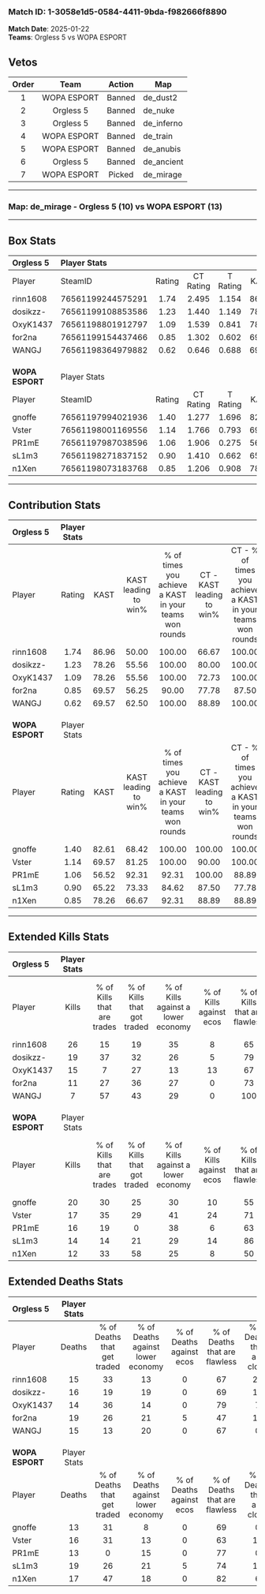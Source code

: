 ### Match ID: 1-3058e1d5-0584-4411-9bda-f982666f8890  
**Match Date**: 2025-01-22  
**Teams**: Orgless 5 vs WOPA ESPORT  

## Vetos  

| Order | Team | Action | Map |
| :---: | :--: | :----: | --- |
| 1 | WOPA ESPORT | Banned | de_dust2 |
| 2 | Orgless 5 | Banned | de_nuke |
| 3 | Orgless 5 | Banned | de_inferno |
| 4 | WOPA ESPORT | Banned | de_train |
| 5 | WOPA ESPORT | Banned | de_anubis |
| 6 | Orgless 5 | Banned | de_ancient |
| 7 | WOPA ESPORT | Picked | de_mirage |

---  

### **Map**: de_mirage - Orgless 5 (10) vs WOPA ESPORT (13)  
---  

## Box Stats  

| **Orgless 5**   | Player Stats      |        |           |          |       |       |       |         |        |      |     |
| :- | :- | :-: | :-: | :-: | :-: | :-: | :-: | :-: | :-: | :-: | :-: |
| Player          | SteamID           | Rating | CT Rating | T Rating | KAST  |  ADR  | Kills | Assists | Deaths | K/D  | HS% |
| rinn1608        | 76561199244575291 |  1.74  |   2.495   |  1.154   | 86.96 | 119.3 |  26   |    7    |   15   | 1.73 | 69  |
| dosikzz-        | 76561199108853586 |  1.23  |   1.440   |  1.149   | 78.26 | 75.8  |  19   |    2    |   16   | 1.19 | 57  |
| OxyK1437        | 76561198801912797 |  1.09  |   1.539   |  0.841   | 78.26 | 63.7  |  15   |    3    |   14   | 1.07 | 66  |
| for2na          | 76561199154437466 |  0.85  |   1.302   |  0.602   | 69.57 | 81.6  |  11   |   11    |   19   | 0.58 | 18  |
| WANGJ           | 76561198364979882 |  0.62  |   0.646   |  0.688   | 69.57 | 31.4  |   7   |    8    |   15   | 0.47 | 42  |
|                 |                   |        |           |          |       |       |       |         |        |      |     |
|                 |                   |        |           |          |       |       |       |         |        |      |     |
|                 |                   |        |           |          |       |       |       |         |        |      |     |
| **WOPA ESPORT** | Player Stats      |        |           |          |       |       |       |         |        |      |     |
| Player          | SteamID           | Rating | CT Rating | T Rating | KAST  |  ADR  | Kills | Assists | Deaths | K/D  | HS% |
| gnoffe          | 76561197994021936 |  1.40  |   1.277   |  1.696   | 82.61 | 84.4  |  20   |    4    |   13   | 1.54 | 35  |
| Vster           | 76561198001169556 |  1.14  |   1.766   |  0.793   | 69.57 | 85.8  |  17   |    7    |   16   | 1.06 | 58  |
| PR1mE           | 76561197987038596 |  1.06  |   1.906   |  0.275   | 56.52 | 79.7  |  16   |    6    |   13   | 1.23 | 56  |
| sL1m3           | 76561198271837152 |  0.90  |   1.410   |  0.662   | 65.22 | 83.7  |  14   |    3    |   19   | 0.74 | 50  |
| n1Xen           | 76561198073183768 |  0.85  |   1.206   |  0.908   | 78.26 | 50.4  |  12   |    0    |   17   | 0.71 | 83  |
---  

## Contribution Stats  

| **Orgless 5**   | Player Stats |       |                      |                                                        |                           |                                                             |                          |                                                            |
| :- | :-: | :-: | :-: | :-: | :-: | :-: | :-: | :-: |
| Player          |    Rating    | KAST  | KAST leading to win% | % of times you achieve a KAST in your teams won rounds | CT - KAST leading to win% | CT - % of times you achieve a KAST in your teams won rounds | T - KAST leading to win% | T - % of times you achieve a KAST in your teams won rounds |
| rinn1608        |     1.74     | 86.96 |        50.00         |                         100.00                         |           66.67           |                           100.00                            |          25.00           |                           100.00                           |
| dosikzz-        |     1.23     | 78.26 |        55.56         |                         100.00                         |           80.00           |                           100.00                            |          25.00           |                           100.00                           |
| OxyK1437        |     1.09     | 78.26 |        55.56         |                         100.00                         |           72.73           |                           100.00                            |          28.57           |                           100.00                           |
| for2na          |     0.85     | 69.57 |        56.25         |                         90.00                          |           77.78           |                            87.50                            |          28.57           |                           100.00                           |
| WANGJ           |     0.62     | 69.57 |        62.50         |                         100.00                         |           88.89           |                           100.00                            |          28.57           |                           100.00                           |
|                 |              |       |                      |                                                        |                           |                                                             |                          |                                                            |
|                 |              |       |                      |                                                        |                           |                                                             |                          |                                                            |
|                 |              |       |                      |                                                        |                           |                                                             |                          |                                                            |
| **WOPA ESPORT** | Player Stats |       |                      |                                                        |                           |                                                             |                          |                                                            |
| Player          |    Rating    | KAST  | KAST leading to win% | % of times you achieve a KAST in your teams won rounds | CT - KAST leading to win% | CT - % of times you achieve a KAST in your teams won rounds | T - KAST leading to win% | T - % of times you achieve a KAST in your teams won rounds |
| gnoffe          |     1.40     | 82.61 |        68.42         |                         100.00                         |          100.00           |                           100.00                            |          40.00           |                           100.00                           |
| Vster           |     1.14     | 69.57 |        81.25         |                         100.00                         |           90.00           |                           100.00                            |          66.67           |                           100.00                           |
| PR1mE           |     1.06     | 56.52 |        92.31         |                         92.31                          |          100.00           |                            88.89                            |          80.00           |                           100.00                           |
| sL1m3           |     0.90     | 65.22 |        73.33         |                         84.62                          |           87.50           |                            77.78                            |          57.14           |                           100.00                           |
| n1Xen           |     0.85     | 78.26 |        66.67         |                         92.31                          |           88.89           |                            88.89                            |          44.44           |                           100.00                           |
---  

## Extended Kills Stats  

| **Orgless 5**   | Player Stats |                            |                            |                                    |                         |                              |                                 |                                       |                    |           |
| :- | :-: | :-: | :-: | :-: | :-: | :-: | :-: | :-: | :-: | :-: |
| Player          |    Kills     | % of Kills that are trades | % of Kills that got traded | % of Kills against a lower economy | % of Kills against ecos | % of Kills that are flawless | % of Kills that are close duels | % of Kills that are assisted by flash | Pistol Round Kills | AWP Kills |
| rinn1608        |      26      |             15             |             19             |                 35                 |            8            |              65              |                4                |                   0                   |         1          |     0     |
| dosikzz-        |      19      |             37             |             32             |                 26                 |            5            |              79              |                5                |                   5                   |         1          |     0     |
| OxyK1437        |      15      |             7              |             27             |                 13                 |           13            |              67              |               13                |                  20                   |         2          |     0     |
| for2na          |      11      |             27             |             36             |                 27                 |            0            |              73              |                9                |                   0                   |         0          |     6     |
| WANGJ           |      7       |             57             |             43             |                 29                 |            0            |             100              |                0                |                  14                   |         1          |     0     |
|                 |              |                            |                            |                                    |                         |                              |                                 |                                       |                    |           |
|                 |              |                            |                            |                                    |                         |                              |                                 |                                       |                    |           |
|                 |              |                            |                            |                                    |                         |                              |                                 |                                       |                    |           |
| **WOPA ESPORT** | Player Stats |                            |                            |                                    |                         |                              |                                 |                                       |                    |           |
| Player          |    Kills     | % of Kills that are trades | % of Kills that got traded | % of Kills against a lower economy | % of Kills against ecos | % of Kills that are flawless | % of Kills that are close duels | % of Kills that are assisted by flash | Pistol Round Kills | AWP Kills |
| gnoffe          |      20      |             30             |             25             |                 30                 |           10            |              55              |                5                |                  10                   |         4          |     0     |
| Vster           |      17      |             35             |             29             |                 41                 |           24            |              71              |               12                |                   6                   |         2          |     0     |
| PR1mE           |      16      |             19             |             0              |                 38                 |            6            |              63              |               13                |                  13                   |         1          |     0     |
| sL1m3           |      14      |             14             |             21             |                 29                 |           14            |              86              |                7                |                   7                   |         1          |     5     |
| n1Xen           |      12      |             33             |             58             |                 25                 |            8            |              50              |               25                |                   0                   |         2          |     0     |
## Extended Deaths Stats  

| **Orgless 5**   | Player Stats |                             |                                   |                          |                               |                            |                           |               |
| :- | :-: | :-: | :-: | :-: | :-: | :-: | :-: | :-: |
| Player          |    Deaths    | % of Deaths that get traded | % of Deaths against lower economy | % of Deaths against ecos | % of Deaths that are flawless | % of Deaths that are close | % of Deaths while blinded | Deaths to AWP |
| rinn1608        |      15      |             33              |                13                 |            0             |              67               |             27             |             7             |       0       |
| dosikzz-        |      16      |             19              |                19                 |            0             |              69               |             13             |             6             |       1       |
| OxyK1437        |      14      |             36              |                14                 |            0             |              79               |             7              |             7             |       1       |
| for2na          |      19      |             26              |                21                 |            5             |              47               |             11             |             0             |       1       |
| WANGJ           |      15      |             13              |                20                 |            0             |              67               |             0              |            20             |       2       |
|                 |              |                             |                                   |                          |                               |                            |                           |               |
|                 |              |                             |                                   |                          |                               |                            |                           |               |
|                 |              |                             |                                   |                          |                               |                            |                           |               |
| **WOPA ESPORT** | Player Stats |                             |                                   |                          |                               |                            |                           |               |
| Player          |    Deaths    | % of Deaths that get traded | % of Deaths against lower economy | % of Deaths against ecos | % of Deaths that are flawless | % of Deaths that are close | % of Deaths while blinded | Deaths to AWP |
| gnoffe          |      13      |             31              |                 8                 |            0             |              69               |             0              |             8             |       1       |
| Vster           |      16      |             31              |                13                 |            0             |              63               |             13             |            13             |       3       |
| PR1mE           |      13      |              0              |                15                 |            0             |              77               |             0              |             8             |       1       |
| sL1m3           |      19      |             26              |                21                 |            5             |              74               |             11             |             0             |       0       |
| n1Xen           |      17      |             47              |                18                 |            0             |              82               |             6              |             6             |       1       |
